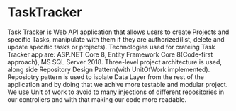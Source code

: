# TaskTracker
Task Tracker is Web API application that allows users to create Projects and specific Tasks, manipulate with them if they are authorized(list, delete and update specific tasks or projects).
Technologies used for crateing Task Tracker app are: ASP.NET Core 8, Entity Framework Core 8(Code-first approach), MS SQL Server 2018.
Three-level project architecture is used, along side Repository Design Pattern(with UnitOfWork implemented).
Reposiotry pattern is used to isolate Data Layer from the rest of the application and by doing that we achive more testable and modular project. We use Unit of work to avoid to many injections of different repositories in our controllers and with that making our code more readable.
